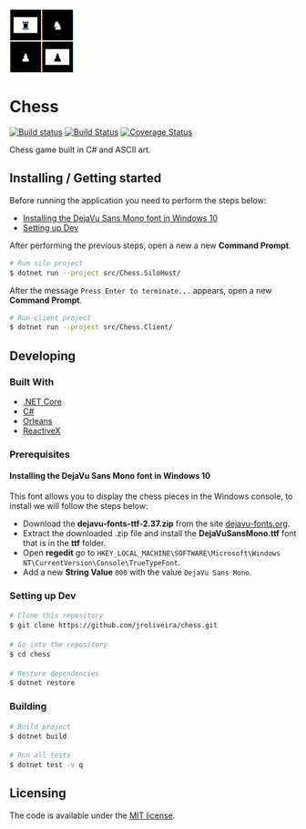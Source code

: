 ﻿![Game's logo](logo.png)

# Chess 

[![Build status](https://ci.appveyor.com/api/projects/status/h516hk65yj3fmypr/branch/master?svg=true)](https://ci.appveyor.com/project/junioro/chess/branch/master)
[![Build Status](https://travis-ci.org/jroliveira/chess.svg?branch=master)](https://travis-ci.org/jroliveira/chess)
[![Coverage Status](https://coveralls.io/repos/jroliveira/chess/badge.svg?branch=master&service=github)](https://coveralls.io/github/jroliveira/chess?branch=master)

Chess game built in C# and ASCII art.

## Installing / Getting started

Before running the application you need to perform the steps below:

 - [Installing the DejaVu Sans Mono font in Windows 10](#installing-the-dejavu-sans-mono-font-in-windows-10)
 - [Setting up Dev](#setting-up-dev)

After performing the previous steps, open a new a new **Command Prompt**.

```bash
# Run silo project
$ dotnet run --project src/Chess.SiloHost/
```

After the message `Press Enter to terminate...` appears, open a new **Command Prompt**.

```bash
# Run client project
$ dotnet run --project src/Chess.Client/
```

## Developing

### Built With

 - [.NET Core](https://docs.microsoft.com/en-us/dotnet/core/)
 - [C#](https://docs.microsoft.com/en-us/dotnet/csharp/)
 - [Orleans](https://github.com/dotnet/orleans)
 - [ReactiveX](https://github.com/dotnet/reactive)

### Prerequisites

#### Installing the DejaVu Sans Mono font in Windows 10

This font allows you to display the chess pieces in the Windows console, to install we will follow the steps below:

 - Download the **dejavu-fonts-ttf-2.37.zip** from the site [dejavu-fonts.org](https://dejavu-fonts.github.io/Download.html).
 - Extract the downloaded .zip file and install the **DejaVuSansMono.ttf** font that is in the **ttf** folder.
 - Open **regedit** go to `HKEY_LOCAL_MACHINE\SOFTWARE\Microsoft\Windows NT\CurrentVersion\Console\TrueTypeFont`.
 - Add a new **String Value** `000` with the value `DejaVu Sans Mono`.

### Setting up Dev

```bash
# Clone this repository
$ git clone https://github.com/jroliveira/chess.git

# Go into the repository
$ cd chess

# Restore dependencies
$ dotnet restore
```

### Building

```bash
# Build project
$ dotnet build

# Run all tests
$ dotnet test -v q
```

## Licensing

The code is available under the [MIT license](LICENSE).
